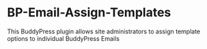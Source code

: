 # BP-Email-Assign-Templates
This BuddyPress plugin allows site administrators to assign template options to individual BuddyPress Emails
